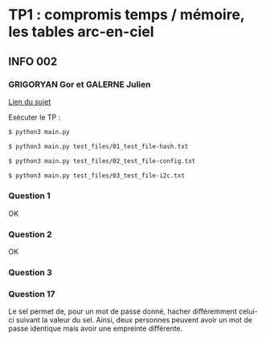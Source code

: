 # TP1 : compromis temps / mémoire, les tables arc-en-ciel
## INFO 002
### GRIGORYAN Gor et GALERNE Julien
[Lien du sujet](https://pierre-hyvernat.apps.math.cnrs.fr/data/Enseignement/2425/info002/tp1.html)

Exécuter le TP :
```sh
$ python3 main.py
```
```sh
$ python3 main.py test_files/01_test_file-hash.txt
```
```sh
$ python3 main.py test_files/02_test_file-config.txt
```
```sh
$ python3 main.py test_files/03_test_file-i2c.txt
```

### Question 1
OK

### Question 2
OK

### Question 3

### Question 17 
Le sel permet de, pour un mot de passe donné, hacher différemment celui-ci suivant la valeur du sel.
Ainsi, deux personnes peuvent avoir un mot de passe identique mais avoir une empreinte différente.